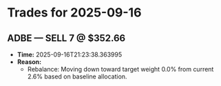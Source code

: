 # Trades for 2025-09-16

## ADBE — SELL 7 @ $352.66
- **Time:** 2025-09-16T21:23:38.363995
- **Reason:**
  - Rebalance: Moving down toward target weight 0.0% from current 2.6% based on baseline allocation.

